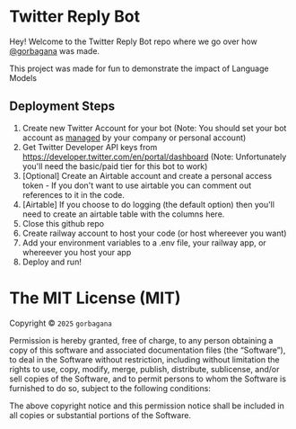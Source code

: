 # Twitter Reply Bot
Hey! Welcome to the Twitter Reply Bot repo where we go over how [@gorbagana](https://x.com/gorbagana) was made.

This project was made for fun to demonstrate the impact of Language Models

## Deployment Steps
1. Create new Twitter Account for your bot (Note: You should set your bot account as [managed](https://help.twitter.com/en/using-twitter/automated-account-labels) by your company or personal account)
2. Get Twitter Developer API keys from https://developer.twitter.com/en/portal/dashboard (Note: Unfortunately you'll need the basic/paid tier for this bot to work)
3. [Optional] Create an Airtable account and create a personal access token - If you don't want to use airtable you can comment out references to it in the code.
4. [Airtable] If you choose to do logging (the default option) then you'll need to create an airtable table with the columns here.
5. Close this github repo
6. Create railway account to host your code (or host whereever you want)
7. Add your environment variables to a .env file, your railway app, or whereever you host your app
8. Deploy and run!

The MIT License (MIT)
=====================

Copyright © `2025` `gorbagana`

Permission is hereby granted, free of charge, to any person
obtaining a copy of this software and associated documentation
files (the “Software”), to deal in the Software without
restriction, including without limitation the rights to use,
copy, modify, merge, publish, distribute, sublicense, and/or sell
copies of the Software, and to permit persons to whom the
Software is furnished to do so, subject to the following
conditions:

The above copyright notice and this permission notice shall be
included in all copies or substantial portions of the Software.